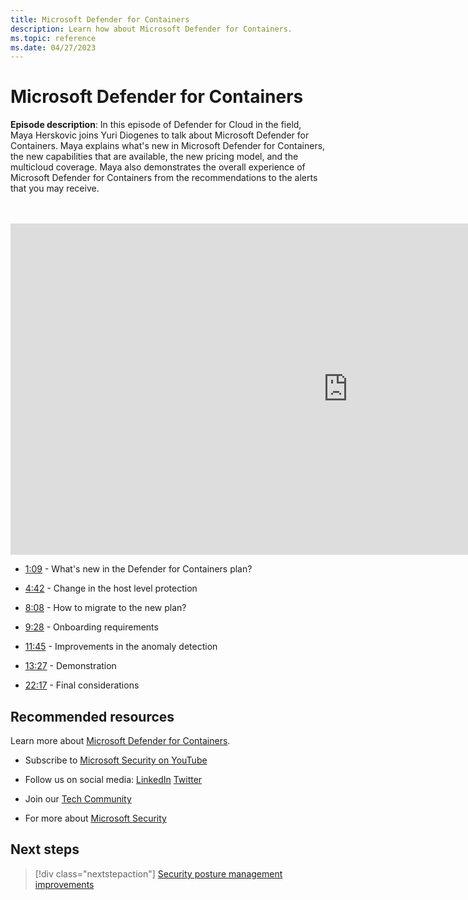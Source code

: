 ```yaml
---
title: Microsoft Defender for Containers
description: Learn how about Microsoft Defender for Containers.
ms.topic: reference
ms.date: 04/27/2023
---
```


# Microsoft Defender for Containers

**Episode description**: In this episode of Defender for Cloud in the field, Maya Herskovic joins Yuri Diogenes to talk about Microsoft Defender for Containers. Maya explains what's new in Microsoft Defender for Containers, the new capabilities that are available, the new pricing model, and the multicloud coverage. Maya also demonstrates the overall experience of Microsoft Defender for Containers from the recommendations to the alerts that you may receive.

<br>
<br>
<iframe src="https://aka.ms/docs/player?id=b8624912-ef9e-4fc6-8c0c-ea65e86d9128" width="1080" height="530" allowFullScreen="true" frameBorder="0"></iframe>

- [1:09](/shows/mdc-in-the-field/defender-for-containers#time=01m09s) - What's new in the Defender for Containers plan?

- [4:42](/shows/mdc-in-the-field/defender-for-containers#time=04m42s) - Change in the host level protection

- [8:08](/shows/mdc-in-the-field/defender-for-containers#time=08m08s) - How to migrate to the new plan?

- [9:28](/shows/mdc-in-the-field/defender-for-containers#time=09m28s) - Onboarding requirements

- [11:45](/shows/mdc-in-the-field/defender-for-containers#time=11m45s) - Improvements in the anomaly detection

- [13:27](/shows/mdc-in-the-field/defender-for-containers#time=13m27s) - Demonstration

- [22:17](/shows/mdc-in-the-field/defender-for-containers#time=22m17s) - Final considerations

## Recommended resources
  
Learn more about [Microsoft Defender for Containers](defender-for-containers-introduction.md).

-  Subscribe to [Microsoft Security on YouTube](https://www.youtube.com/redirect?event=video_description&redir_token=QUFFLUhqa0ZoTml2Qm9kZ2pjRzNMUXFqVUwyNl80YVNtd3xBQ3Jtc0trVm9QM2Z0NlpOeC1KSUE2UEd1cVJ5aHQ0MTN6WjJEYmNlOG9rWC1KZ1ZqaTNmcHdOOHMtWXRLSGhUTVBhQlhhYzlUc2xmTHZtaUpkd1c4LUQzLWt1YmRTbkVQVE5EcTJIM0Foc042SGdQZU5acVRJbw&q=https%3A%2F%2Faka.ms%2FSubscribeMicrosoftSecurity)

-  Follow us on social media: 
  [LinkedIn](https://www.youtube.com/redirect?event=video_description&redir_token=QUFFLUhqbFk5TXZuQld2NlpBRV9BQlJqMktYSm95WWhCZ3xBQ3Jtc0tsQU13MkNPWGNFZzVuem5zc05wcnp0VGxybHprVTkwS2todWw0b0VCWUl4a2ZKYVktNGM1TVFHTXpmajVLcjRKX0cwVFNJaDlzTld4MnhyenBuUGRCVmdoYzRZTjFmYXRTVlhpZGc4MHhoa3N6ZDhFMA&q=https%3A%2F%2Fwww.linkedin.com%2Fshowcase%2Fmicrosoft-security%2F)
  [Twitter](https://twitter.com/msftsecurity)

-  Join our [Tech Community](https://aka.ms/SecurityTechCommunity)

-  For more about [Microsoft Security](https://msft.it/6002T9HQY)

## Next steps

> [!div class="nextstepaction"]
> [Security posture management improvements](episode-four.md)